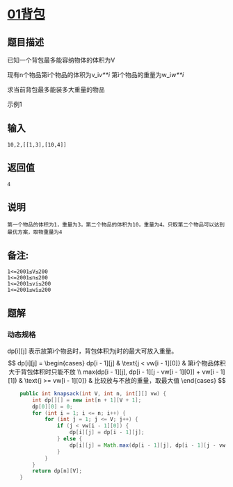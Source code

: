 # [01背包](https://www.nowcoder.com/practice/2820ea076d144b30806e72de5e5d4bbf)

## 题目描述

已知一个背包最多能容纳物体的体积为V

现有n个物品第i个物品的体积为v_i*v**i* 第i个物品的重量为w_i*w**i*

求当前背包最多能装多大重量的物品

示例1

## 输入

```
10,2,[[1,3],[10,4]]
```

## 返回值

```
4
```

## 说明

```
第一个物品的体积为1，重量为3，第二个物品的体积为10，重量为4。只取第二个物品可以达到最优方案，取物重量为4 
```

## 备注:

```
1<=2001≤V≤200
1<=2001≤n≤200
1<=2001≤vi≤200
1<=2001≤wi≤200
```



## 题解

### 动态规格

dp[i]\[j] 表示放第i个物品时，背包体积为j时的最大可放入重量。
$$
dp[i][j] = 
\begin{cases}
dp[i - 1][j] & \text{j < vw[i - 1][0]} & 第i个物品体积大于背包体积时只能不放 \\ 
max(dp[i - 1][j], dp[i - 1][j - vw[i - 1][0]] + vw[i - 1][1]) & \text{j >= vw[i - 1][0]} & 比较放与不放的重量，取最大值 
\end{cases}
$$

```java
    public int knapsack(int V, int n, int[][] vw) {
        int dp[][] = new int[n + 1][V + 1];
        dp[0][0] = 0;
        for (int i = 1; i <= n; i++) {
            for (int j = 1; j <= V; j++) {
                if (j < vw[i - 1][0]) {
                    dp[i][j] = dp[i - 1][j];
                } else {
                    dp[i][j] = Math.max(dp[i - 1][j], dp[i - 1][j - vw[i - 1][0]] + vw[i - 1][1]);
                }
            }
        }
        return dp[n][V];
    }
```

